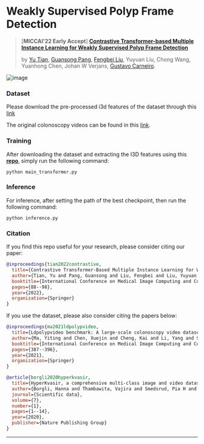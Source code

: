 # Weakly Supervised Polyp Frame Detection

> [**MICCAI'22 Early Accept**] [**Contrastive Transformer-based Multiple Instance Learning for Weakly Supervised Polyp Frame Detection**](https://arxiv.org/pdf/2203.12121.pdf)
>
> by [Yu Tian](https://yutianyt.com/), [Guansong Pang](https://sites.google.com/site/gspangsite/home?authuser=0), [Fengbei Liu](https://fbladl.github.io/), Yuyuan Liu, Chong Wang, Yuanhong Chen, Johan W Verjans,  [Gustavo Carneiro](https://cs.adelaide.edu.au/~carneiro/).
>

![image](https://user-images.githubusercontent.com/19222962/193112248-dbc4489b-4618-4c93-8b20-3ed671c0f4d3.png)

### Dataset

Please download the pre-processed i3d features of the dataset through this [link](https://drive.google.com/file/d/15VlBw0erQmP6HmYIGYaqyfCBMKzpA5R2/view?usp=drive_link) 
>
The original colonoscopy videos can be found in this [link](https://drive.google.com/file/d/1PTQdluckHm7aeVzgRHuoTTpz-Sum7xmF/view?usp=sharing).

### Training 
After downloading the dataset and extracting the I3D features using this [**repo**](https://github.com/Tushar-N/pytorch-resnet3d), simply run the following command: 
```shell
python main_transformer.py
```

### Inference 
For inference, after setting the path of the best checkpoint, then run the following command: 
```shell
python inference.py
```

### Citation

If you find this repo useful for your research, please consider citing our paper:

```bibtex
@inproceedings{tian2022contrastive,
  title={Contrastive Transformer-Based Multiple Instance Learning for Weakly Supervised Polyp Frame Detection},
  author={Tian, Yu and Pang, Guansong and Liu, Fengbei and Liu, Yuyuan and Wang, Chong and Chen, Yuanhong and Verjans, Johan and Carneiro,   Gustavo},
  booktitle={International Conference on Medical Image Computing and Computer-Assisted Intervention},
  pages={88--98},
  year={2022},
  organization={Springer}
}
```

If you use the dataset, please also consider citing the papers below:
```bibtex
@inproceedings{ma2021ldpolypvideo,
  title={Ldpolypvideo benchmark: A large-scale colonoscopy video dataset of diverse polyps},
  author={Ma, Yiting and Chen, Xuejin and Cheng, Kai and Li, Yang and Sun, Bin},
  booktitle={International Conference on Medical Image Computing and Computer-Assisted Intervention},
  pages={387--396},
  year={2021},
  organization={Springer}
}
```
```bibtex
@article{borgli2020hyperkvasir,
  title={HyperKvasir, a comprehensive multi-class image and video dataset for gastrointestinal endoscopy},
  author={Borgli, Hanna and Thambawita, Vajira and Smedsrud, Pia H and Hicks, Steven and Jha, Debesh and Eskeland, Sigrun L and Randel, Kristin Ranheim and Pogorelov, Konstantin and Lux, Mathias and Nguyen, Duc Tien Dang and others},
  journal={Scientific data},
  volume={7},
  number={1},
  pages={1--14},
  year={2020},
  publisher={Nature Publishing Group}
}
```
---
